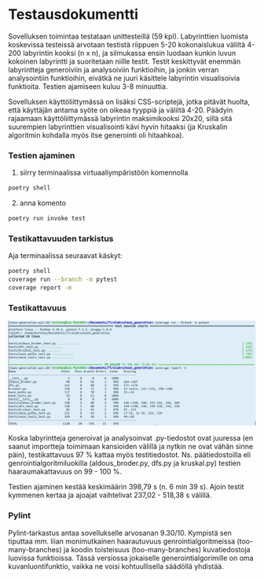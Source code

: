 # Testausdokumentti

Sovelluksen toimintaa testataan unittesteillä (59 kpl). Labyrinttien luomista koskevissa testeissä arvotaan testistä riippuen 5-20 kokonaislukua väliltä 4-200 labyrintin kooksi (n x n), ja silmukassa ensin luodaan kunkin luvun kokoinen labyrintti ja suoritetaan niille testit. Testit keskittyvät enemmän labyrintteja generoiviin ja analysoiviin funktioihin, ja jonkin verran analysointiin funktioihin, eivätkä ne juuri käsittele labyrintin visualisoivia funktioita. Testien ajamiseen kuluu 3-8 minuuttia.

Sovelluksen käyttöliittymässä on lisäksi CSS-scriptejä, jotka pitävät huolta, että käyttäjän antama syöte on oikeaa tyyppiä ja väliltä 4-20. Päädyin rajaamaan käyttöliittymässä labyrintin maksimikooksi 20x20, sillä sitä suurempien labyrinttien visualisointi kävi hyvin hitaaksi (ja Kruskalin algoritmin kohdalla myös itse generointi oli hitaahkoa).


### Testien ajaminen

1. siirry terminaalissa virtuaaliympäristöön komennolla 
```bash
poetry shell
```
2. anna komento 
```bash
poetry run invoke test
```

### Testikattavuuden tarkistus

Aja terminaalissa seuraavat käskyt:
```bash
poetry shell
coverage run --branch -m pytest
coverage report -m
```

### Testikattavuus

![](https://github.com/KatjaKvintus/maze_generation/blob/main/dokumentaatio/Kuvat/testikattavuus%202023-05-13.png)

Koska labyrintteja generoivat ja analysoinvat .py-tiedostot ovat juuressa (en saanut importteja toimimaan kansioiden välillä ja nytkin ne ovat vähän sinne päin), testikattavuus 97 % kattaa myös testitiedostot. Ns. päätiedostoilla eli genrointialgoritmiluokilla (aldous_broder.py, dfs.py ja kruskal.py) testien haaraumakattavuus on 99 - 100 %.

Testien ajaminen kestää keskimäärin 398,79 s (n. 6 min 39 s). Ajoin testit kymmenen kertaa ja ajoajat vaihtelivat 237,02 - 518,38 s välillä. 


### Pylint

Pylint-tarkastus antaa sovellukselle arvosanan 9.30/10. Kympistä sen tiputtaa mm. liian monimutkainen haarautuvuus genrointialgoritmeissa (too-many-branches) ja koodin toisteisuus (too-many-branches) kuvatiedostoja luovissa funktioissa. Tässä versiossa jokaiselle generointialgorimille on oma kuvanluontifunktio, vaikka ne voisi kohtuullisella säädöllä yhdistää.

